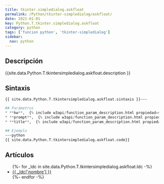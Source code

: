 ```yaml
---
title: tkinter.simpledialog.askfloat
permalink: /Python/tkinter-simpledialog/askfloat/
date: 2021-01-01
key: Python.T.tkinter.simpledialog.askfloat
category: python
tags: ['funcion python', 'tkinter-simpledialog']
sidebar: 
  nav: python
---
```


## Descripción
{{site.data.Python.T.tkintersimpledialog.askfloat.description }}

## Sintaxis
~~~python
{{ site.data.Python.T.tkintersimpledialog.askfloat.sintaxis }}~~~

## Parámetros
* **kw**,  {% include w3api/function_param_description.html propiedad=site.data.Python.T.tkinter.simpledialog.askfloat valor="kw" %}
* **prompt**,  {% include w3api/function_param_description.html propiedad=site.data.Python.T.tkinter.simpledialog.askfloat valor="prompt" %}
* **title**,  {% include w3api/function_param_description.html propiedad=site.data.Python.T.tkinter.simpledialog.askfloat valor="title" %}

## Ejemplo
~~~python
{{ site.data.Python.T.tkintersimpledialog.askfloat.code}}
~~~

## Artículos
<ul>
{%- for _ldc in site.data.Python.T.tkintersimpledialog.askfloat.ldc -%}
   <li>
       <a href="{{_ldc['url'] }}">{{ _ldc['nombre'] }}</a>
   </li>
{%- endfor -%}
</ul>
